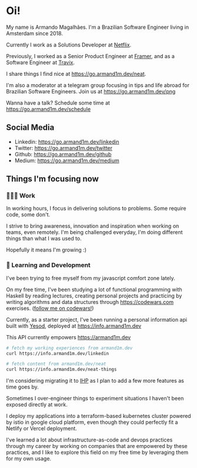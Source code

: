 # Oi!

My name is Armando Magalhães. I'm a Brazilian Software Engineer living in Amsterdam since 2018.

Currently I work as a Solutions Developer at [Netflix](https://jobs.netflix.com/teams/).

Previously, I worked as a Senior Product Engineer at [Framer](https://framer.com), and as a Software Engineer at [Travix](https://travix.com).

I share things I find nice at https://go.armand1m.dev/neat.

I'm also a moderator at a telegram group focusing in tips and life abroad for Brazilian Software Engineers. Join us at https://go.armand1m.dev/png

Wanna have a talk? Schedule some time at https://go.armand1m.dev/schedule

## Social Media

 - Linkedin: https://go.armand1m.dev/linkedin
 - Twitter: https://go.armand1m.dev/twitter
 - Github: https://go.armand1m.dev/github
 - Medium: https://go.armand1m.dev/medium

## Things I'm focusing now

### 👨🏽‍💻 Work</summary>

In working hours, I focus in delivering solutions to problems. Some require code, some don't. 

I strive to bring awareness, innovation and inspiration when working on teams, even remotely.
I'm being challenged everyday, I'm doing different things than what I was used to.

Hopefully it means I'm growing :)

### 📖  Learning and Development

I've been trying to free myself from my javascript comfort zone lately. 

On my free time, I've been studying a lot of functional programming with Haskell by reading lectures, creating personal projects and practicing by writing algorithms and data structures through https://codewars.com exercises. ([follow me on codewars!](https://www.codewars.com/users/armand1m))

Currently, as a starter project, I've been running a personal information api built with [Yesod](https://www.yesodweb.com/), deployed at https://info.armand1m.dev

This API currently empowers https://armand1m.dev

```sh
# fetch my working experiences from armand1m.dev
curl https://info.armand1m.dev/linkedin

# fetch content from armand1m.dev/neat
curl https://info.armand1m.dev/neat-things
```

I'm considering migrating it to [IHP](https://ihp.digitallyinduced.com/Guide/) as I plan to add a few more features as time goes by.

Sometimes I over-engineer things to experiment situations I haven't been exposed directly at work.

I deploy my applications into a terraform-based kubernetes cluster powered by istio in google cloud platform, even though they could perfectly fit a Netlify or Vercel deployment.

I've learned a lot about infrastructure-as-code and devops practices through my career by working on companies that are empowered by these practices, and I like to explore this field on my free time by leveraging them for my own usage.
